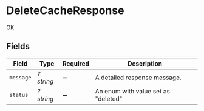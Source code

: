 # DeleteCacheResponse

OK


## Fields

| Field                               | Type                                | Required                            | Description                         |
| ----------------------------------- | ----------------------------------- | ----------------------------------- | ----------------------------------- |
| `message`                           | *?string*                           | :heavy_minus_sign:                  | A detailed response message.        |
| `status`                            | *?string*                           | :heavy_minus_sign:                  | An enum with value set as "deleted" |